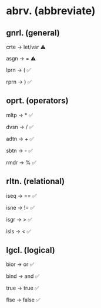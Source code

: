 # abrv. (abbreviate)

## gnrl. (general)

crte -> let/var ⚠️

asgn -> = ⚠️

lprn -> ( ✅

rprn -> ) ✅

## oprt. (operators)

mltp -> \* ✅

dvsn -> / ✅

adtn -> + ✅

sbtn -> - ✅

rmdr -> % ✅

## rltn. (relational)

iseq -> == ✅

isne -> != ✅

isgr -> > ✅

isls -> < ✅

## lgcl. (logical)

bior -> or ✅

bind -> and ✅

true -> true ✅

flse -> false ✅

